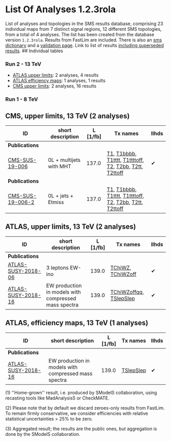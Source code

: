 

# List Of Analyses 1.2.3rola 
List of analyses and topologies in the SMS results database,
comprising 23 individual maps from 7 distinct signal regions, 12 different SMS topologies, from a total of 4 analyses.
The list has been created from the database version `1.2.3rola`.
Results from FastLim are included. There is also an  [sms dictionary](SmsDictionary123rola) and a [validation page](Validation123rola).
Link to list of results [including superseded results](ListOfAnalyses123rolaWithSuperseded).
    ## Individual tables
### Run 2 - 13 TeV
 * [ATLAS upper limits](#ATLASupperlimits13): 2  analyses, 4  results
 * [ATLAS efficiency maps](#ATLASefficiencymaps13): 1  analyses, 1  results
 * [CMS upper limits](#CMSupperlimits13): 2  analyses, 16  results
### Run 1 - 8 TeV

<a name="CMSupperlimits13"></a>
## CMS, upper limits, 13 TeV (2 analyses)

| **ID** | **short description** | **L [1/fb]** | **Tx names** | **llhds** |
|--------|-----------------------|--------------|--------------|-----------|
| **Publications** | | | | |
| [CMS-SUS-19-006](http://cms-results.web.cern.ch/cms-results/public-results/publications/SUS-19-006/index.html)<a name="CMS-SUS-19-006"></a> | 0L + multijets with MHT | 137.0 | [T1](SmsDictionary123rola#T1), [T1bbbb](SmsDictionary123rola#T1bbbb), [T1tttt](SmsDictionary123rola#T1tttt), [T1ttttoff](SmsDictionary123rola#T1ttttoff), [T2](SmsDictionary123rola#T2), [T2bb](SmsDictionary123rola#T2bb), [T2tt](SmsDictionary123rola#T2tt), [T2ttoff](SmsDictionary123rola#T2ttoff) |&#10004; |
| **Publications** | | | | |
| [CMS-SUS-19-006-2](http://cms-results.web.cern.ch/cms-results/public-results/publications/SUS-19-006/index.html)<a name="CMS-SUS-19-006-2"></a> | 0L + jets + Etmiss | 137.0 | [T1](SmsDictionary123rola#T1), [T1bbbb](SmsDictionary123rola#T1bbbb), [T1tttt](SmsDictionary123rola#T1tttt), [T1ttttoff](SmsDictionary123rola#T1ttttoff), [T2](SmsDictionary123rola#T2), [T2bb](SmsDictionary123rola#T2bb), [T2tt](SmsDictionary123rola#T2tt), [T2ttoff](SmsDictionary123rola#T2ttoff) | |

<a name="ATLASupperlimits13"></a>
## ATLAS, upper limits, 13 TeV (2 analyses)

| **ID** | **short description** | **L [1/fb]** | **Tx names** | **llhds** |
|--------|-----------------------|--------------|--------------|-----------|
| **Publications** | | | | |
| [ATLAS-SUSY-2018-06](https://atlas.web.cern.ch/Atlas/GROUPS/PHYSICS/PAPERS/SUSY-2018-06/)<a name="ATLAS-SUSY-2018-06"></a> | 3 leptons EW-ino | 139.0 | [TChiWZ](SmsDictionary123rola#TChiWZ), [TChiWZoff](SmsDictionary123rola#TChiWZoff) |&#10004; |
| [ATLAS-SUSY-2018-16](https://atlas.web.cern.ch/Atlas/GROUPS/PHYSICS/PAPERS/SUSY-2018-16/)<a name="ATLAS-SUSY-2018-16"></a> | EW production in models with compressed mass spectra | 139.0 | [TChiWZoffqq](SmsDictionary123rola#TChiWZoffqq), [TSlepSlep](SmsDictionary123rola#TSlepSlep) |&#10004; |

<a name="ATLASefficiencymaps13"></a>
## ATLAS, efficiency maps, 13 TeV (1 analyses)

| **ID** | **short description** | **L [1/fb]** | **Tx names** | **llhds** |
|--------|-----------------------|--------------|--------------|-----------|
| **Publications** | | | | |
| [ATLAS-SUSY-2018-16](https://atlas.web.cern.ch/Atlas/GROUPS/PHYSICS/PAPERS/SUSY-2018-16/)<a name="ATLAS-SUSY-2018-16"></a> | EW production in models with compressed mass spectra | 139.0 | [TSlepSlep](SmsDictionary123rola#TSlepSlep) |&#10004; |


<a name='A1'>(1)</a> ''Home-grown'' result, i.e. produced by SModelS collaboration, using recasting tools like MadAnalysis5 or CheckMATE.

<a name='A2'>(2)</a> Please note that by default we discard zeroes-only results from FastLim. To remain firmly conservative, we consider efficiencies with relative statistical uncertainties > 25% to be zero.

<a name='A3'>(3)</a> Aggregated result; the results are the public ones, but aggregation is done by the SModelS collaboration.
